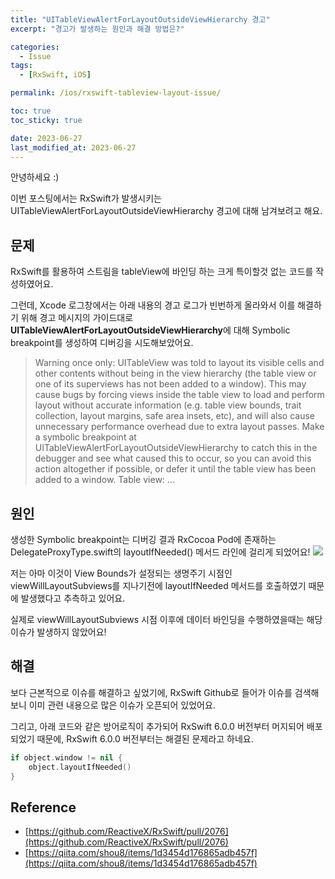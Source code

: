 ```yaml
---
title: "UITableViewAlertForLayoutOutsideViewHierarchy 경고"
excerpt: "경고가 발생하는 원인과 해결 방법은?"

categories:
  - Issue
tags:
  - [RxSwift, iOS]

permalink: /ios/rxswift-tableview-layout-issue/

toc: true
toc_sticky: true

date: 2023-06-27
last_modified_at: 2023-06-27
---
```


안녕하세요 :)

이번 포스팅에서는 RxSwift가 발생시키는 UITableViewAlertForLayoutOutsideViewHierarchy 경고에 대해 남겨보려고 해요.


## 문제

RxSwift를 활용하여 스트림을 tableView에 바인딩 하는 크게 특이할것 없는 코드를 작성하였어요.

그런데, Xcode 로그창에서는 아래 내용의 경고 로그가 빈번하게 올라와서 이를 해결하기 위해 경고 메시지의 가이드대로 **UITableViewAlertForLayoutOutsideViewHierarchy**에 대해 Symbolic breakpoint를 생성하여 디버깅을 시도해보았어요.

> Warning once only: UITableView was told to layout its visible cells and other contents without being in the view hierarchy (the table view or one of its superviews has not been added to a window). This may cause bugs by forcing views inside the table view to load and perform layout without accurate information (e.g. table view bounds, trait collection, layout margins, safe area insets, etc), and will also cause unnecessary performance overhead due to extra layout passes. Make a symbolic breakpoint at UITableViewAlertForLayoutOutsideViewHierarchy to catch this in the debugger and see what caused this to occur, so you can avoid this action altogether if possible, or defer it until the table view has been added to a window. Table view: ...


## 원인

생성한 Symbolic breakpoint는 디버깅 결과 RxCocoa Pod에 존재하는 DelegateProxyType.swift의 layoutIfNeeded() 메서드 라인에 걸리게 되었어요!
![](https://velog.velcdn.com/images/textobey/post/2544a976-5866-4ba7-8d8e-177d6c6bd1c4/image.png)

저는 아마 이것이 View Bounds가 설정되는 생명주기 시점인 viewWillLayoutSubviews를 지나기전에 layoutIfNeeded 메서드를 호출하였기 때문에 발생했다고 추측하고 있어요.

실제로 viewWillLayoutSubviews 시점 이후에 데이터 바인딩을 수행하였을때는 해당 이슈가 발생하지 않았어요!

## 해결

보다 근본적으로 이슈를 해결하고 싶었기에, RxSwift Github로 들어가 이슈를 검색해보니 이미 관련 내용으로 많은 이슈가 오픈되어 있었어요.

그리고, 아래 코드와 같은 방어로직이 추가되어 RxSwift 6.0.0 버전부터 머지되어 배포되었기 때문에, RxSwift 6.0.0 버전부터는 해결된 문제라고 하네요.

```swift
if object.window != nil {
	object.layoutIfNeeded()
}
```


## Reference
- [https://github.com/ReactiveX/RxSwift/pull/2076](https://github.com/ReactiveX/RxSwift/pull/2076)
- [https://qiita.com/shou8/items/1d3454d176865adb457f](https://qiita.com/shou8/items/1d3454d176865adb457f)
